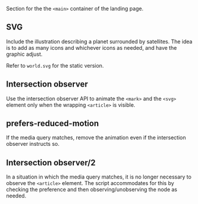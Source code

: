 Section for the the `<main>` container of the landing page.

## SVG

Include the illustration describing a planet surrounded by satellites. The idea is to add as many icons and whichever icons as needed, and have the graphic adjust.

Refer to `world.svg` for the static version.

## Intersection observer

Use the intersection observer API to animate the `<mark>` and the `<svg>` element only when the wrapping `<article>` is visible.

## prefers-reduced-motion

If the media query matches, remove the animation even if the intersection observer instructs so.

## Intersection observer/2

In a situation in which the media query matches, it is no longer necessary to observe the `<article>` element. The script accommodates for this by checking the preference and then observing/unobserving the node as needed.
